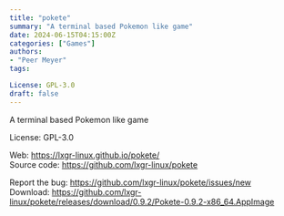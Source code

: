 ```yaml
---
title: "pokete"
summary: "A terminal based Pokemon like game"
date: 2024-06-15T04:15:00Z
categories: ["Games"]
authors:
- "Peer Meyer"
tags:

License: GPL-3.0
draft: false
---
```


A terminal based Pokemon like game

License: GPL-3.0

Web: <https://lxgr-linux.github.io/pokete/>  
Source code: <https://github.com/lxgr-linux/pokete>

Report the bug: <https://github.com/lxgr-linux/pokete/issues/new>  
Download: <https://github.com/lxgr-linux/pokete/releases/download/0.9.2/Pokete-0.9.2-x86_64.AppImage>
